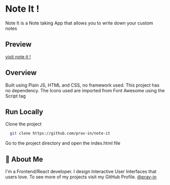 
# Note It !

Note It is a Note taking App
that allows you to write down your custom notes
## Preview
[visit note it !](https://prav-in.github.io/note-it/)
## Overview

Built using Plain JS, HTML and CSS, no framework used.
This project has no dependency.
The Icons used are imported from Font Awesome using the Script tag


## Run Locally

Clone the project

```bash
  git clone https://github.com/prav-in/note-it
```

Go to the project directory and open the index.html file


## 🚀 About Me
I'm a Frontend/React developer.
I design Interactive User Interfaces that users love.
To see more of my projects visit my GitHub Profile.
 [@prav-in](https://github.com/prav-in)


